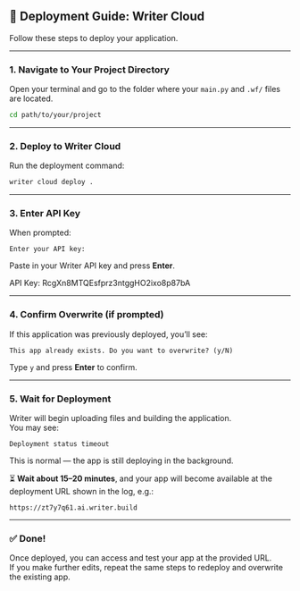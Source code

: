 ## 🚀 Deployment Guide: Writer Cloud

Follow these steps to deploy your application.

---

### 1. Navigate to Your Project Directory

Open your terminal and go to the folder where your `main.py` and `.wf/` files are located.

```bash
cd path/to/your/project
```

---

### 2. Deploy to Writer Cloud

Run the deployment command:

```bash
writer cloud deploy .
```

---

### 3. Enter API Key

When prompted:

```
Enter your API key:
```

Paste in your Writer API key and press **Enter**.

API Key: RcgXn8MTQEsfprz3ntggHO2ixo8p87bA

---

### 4. Confirm Overwrite (if prompted)

If this application was previously deployed, you’ll see:

```
This app already exists. Do you want to overwrite? (y/N)
```

Type `y` and press **Enter** to confirm.

---

### 5. Wait for Deployment

Writer will begin uploading files and building the application.  
You may see:

```
Deployment status timeout
```

This is normal — the app is still deploying in the background.

⏳ **Wait about 15–20 minutes**, and your app will become available at the deployment URL shown in the log, e.g.:

```
https://zt7y7q61.ai.writer.build
```

---

### ✅ Done!

Once deployed, you can access and test your app at the provided URL.  
If you make further edits, repeat the same steps to redeploy and overwrite the existing app.


